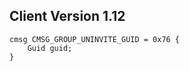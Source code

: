 ## Client Version 1.12

```rust,ignore
cmsg CMSG_GROUP_UNINVITE_GUID = 0x76 {
    Guid guid;    
}

```
